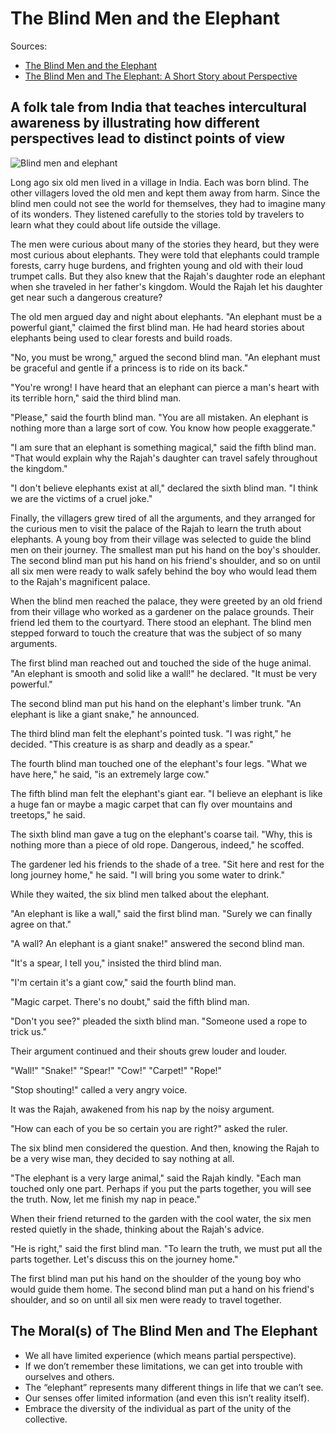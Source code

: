 # The Blind Men and the Elephant

Sources:

* [The Blind Men and the Elephant](https://www.peacecorps.gov/educators/resources/story-blind-men-and-elephant/)
* [The Blind Men and The Elephant: A Short Story about Perspective](https://www.sloww.co/blind-men-elephant/)

## A folk tale from India that teaches intercultural awareness by illustrating how different perspectives lead to distinct points of view

![Blind men and elephant](graphics/mentalmodels.blind-men-and-elephant.drawio.svg)

Long ago six old men lived in a village in India. Each was born blind. The other villagers loved the old men and kept them away from harm. Since the blind men could not see the world for themselves, they had to imagine many of its wonders. They listened carefully to the stories told by travelers to learn what they could about life outside the village.

The men were curious about many of the stories they heard, but they were most curious about elephants. They were told that elephants could trample forests, carry huge burdens, and frighten young and old with their loud trumpet calls. But they also knew that the Rajah's daughter rode an elephant when she traveled in her father's kingdom. Would the Rajah let his daughter get near such a dangerous creature?

The old men argued day and night about elephants. "An elephant must be a powerful giant," claimed the first blind man. He had heard stories about elephants being used to clear forests and build roads.

"No, you must be wrong," argued the second blind man. "An elephant must be graceful and gentle if a princess is to ride on its back."

"You're wrong! I have heard that an elephant can pierce a man's heart with its terrible horn," said the third blind man.

"Please," said the fourth blind man. "You are all mistaken. An elephant is nothing more than a large sort of cow. You know how people exaggerate."

"I am sure that an elephant is something magical," said the fifth blind man. "That would explain why the Rajah's daughter can travel safely throughout the kingdom."

"I don't believe elephants exist at all," declared the sixth blind man. "I think we are the victims of a cruel joke."

Finally, the villagers grew tired of all the arguments, and they arranged for the curious men to visit the palace of the Rajah to learn the truth about elephants. A young boy from their village was selected to guide the blind men on their journey. The smallest man put his hand on the boy's shoulder. The second blind man put his hand on his friend's shoulder, and so on until all six men were ready to walk safely behind the boy who would lead them to the Rajah's magnificent palace.

When the blind men reached the palace, they were greeted by an old friend from their village who worked as a gardener on the palace grounds. Their friend led them to the courtyard. There stood an elephant. The blind men stepped forward to touch the creature that was the subject of so many arguments.

The first blind man reached out and touched the side of the huge animal. "An elephant is smooth and solid like a wall!" he declared. "It must be very powerful."

The second blind man put his hand on the elephant's limber trunk. "An elephant is like a giant snake," he announced.

The third blind man felt the elephant's pointed tusk. "I was right," he decided. "This creature is as sharp and deadly as a spear."

The fourth blind man touched one of the elephant's four legs. "What we have here," he said, "is an extremely large cow."

The fifth blind man felt the elephant's giant ear. "I believe an elephant is like a huge fan or maybe a magic carpet that can fly over mountains and treetops," he said.

The sixth blind man gave a tug on the elephant's coarse tail. "Why, this is nothing more than a piece of old rope. Dangerous, indeed," he scoffed.

The gardener led his friends to the shade of a tree. "Sit here and rest for the long journey home," he said. "I will bring you some water to drink."

While they waited, the six blind men talked about the elephant.

"An elephant is like a wall," said the first blind man. "Surely we can finally agree on that."

"A wall? An elephant is a giant snake!" answered the second blind man.

"It's a spear, I tell you," insisted the third blind man.

"I'm certain it's a giant cow," said the fourth blind man.

"Magic carpet. There's no doubt," said the fifth blind man.

"Don't you see?" pleaded the sixth blind man. "Someone used a rope to trick us."

Their argument continued and their shouts grew louder and louder.

"Wall!" "Snake!" "Spear!" "Cow!" "Carpet!" "Rope!"

"Stop shouting!" called a very angry voice.

It was the Rajah, awakened from his nap by the noisy argument.

"How can each of you be so certain you are right?" asked the ruler.

The six blind men considered the question. And then, knowing the Rajah to be a very wise man, they decided to say nothing at all.

"The elephant is a very large animal," said the Rajah kindly. "Each man touched only one part. Perhaps if you put the parts together, you will see the truth. Now, let me finish my nap in peace."

When their friend returned to the garden with the cool water, the six men rested quietly in the shade, thinking about the Rajah's advice.

"He is right," said the first blind man. "To learn the truth, we must put all the parts together. Let's discuss this on the journey home."

The first blind man put his hand on the shoulder of the young boy who would guide them home. The second blind man put a hand on his friend's shoulder, and so on until all six men were ready to travel together.

## The Moral(s) of The Blind Men and The Elephant

* We all have limited experience (which means partial perspective).
* If we don’t remember these limitations, we can get into trouble with ourselves and others.
* The “elephant” represents many different things in life that we can’t see.
* Our senses offer limited information (and even this isn’t reality itself).
* Embrace the diversity of the individual as part of the unity of the collective.